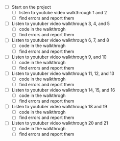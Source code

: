 - [ ] Start on the project 
  - [ ] listen to youtube video walkthrough 1 and 2
  - [ ] find errors and report them
- [ ] Listen to youtuber video walkthrough 3, 4, and 5
  - [ ] code in the walkthrogh
  - [ ] find errors and report them
- [ ] Listen to youtuber video walkthrough 6, 7, and 8
  - [ ] code in the walkthrogh
  - [ ] find errors and report them
- [ ] Listen to youtuber video walkthrough 9, and 10
  - [ ] code in the walkthrogh
  - [ ] find errors and report them
- [ ] Listen to youtuber video walkthrough 11, 12, and 13
  - [ ] code in the walkthrogh
  - [ ] find errors and report them
- [ ] Listen to youtuber video walkthrough 14, 15, and 16
  - [ ] code in the walkthrogh
  - [ ] find errors and report them
- [ ] Listen to youtuber video walkthrough 18 and 19
  - [ ] code in the walkthrogh
  - [ ] find errors and report them
- [ ] Listen to youtuber video walkthrough 20 and 21
  - [ ] code in the walkthrogh
  - [ ] find errors and report them
